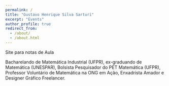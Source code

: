 ```yaml
---
permalink: /
title: "Gustavo Henrique Silva Sarturi"
excerpt: "Events"
author_profile: true
redirect_from: 
  - /about/
  - /about.html
---
```



Site para notas de Aula

Bacharelando de Matemática Industrial (UFPR), ex-graduando de Matemática (UNESPAR), Bolsista Pesquisador do PET Matemática (UFPR), Professor Voluntário de Matemática na ONG em Ação, Enxadrista Amador e Designer Gráfico Freelancer.
